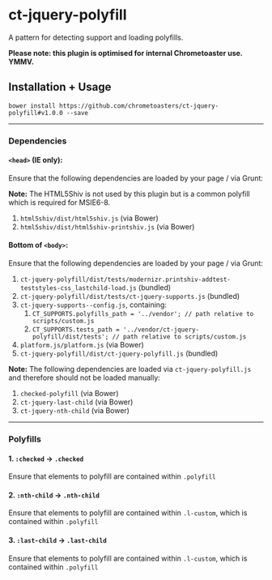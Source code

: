 ct-jquery-polyfill
==================

A pattern for detecting support and loading polyfills.

__Please note: this plugin is optimised for internal Chrometoaster use. YMMV.__

## Installation + Usage

    bower install https://github.com/chrometoasters/ct-jquery-polyfill#v1.0.0 --save

---

### Dependencies

#### `<head>` (IE only):

Ensure that the following dependencies are loaded by your page / via Grunt:

**Note:** The HTML5Shiv is not used by this plugin but is a common polyfill which is required for MSIE6-8.

1. `html5shiv/dist/html5shiv.js` (via Bower)
1. `html5shiv/dist/html5shiv-printshiv.js` (via Bower)

#### Bottom of `<body>`:

Ensure that the following dependencies are loaded by your page / via Grunt:

1. `ct-jquery-polyfill/dist/tests/modernizr.printshiv-addtest-teststyles-css_lastchild-load.js` (bundled)
1. `ct-jquery-polyfill/dist/tests/ct-jquery-supports.js` (bundled)
1. `ct-jquery-supports--config.js`, containing:
    1. `CT_SUPPORTS.polyfills_path = '../vendor'; // path relative to scripts/custom.js`
    1. `CT_SUPPORTS.tests_path = '../vendor/ct-jquery-polyfill/dist/tests'; // path relative to scripts/custom.js`
1. `platform.js/platform.js` (via Bower)
1. `ct-jquery-polyfill/dist/ct-jquery-polyfill.js` (bundled)

**Note:** The following dependencies are loaded via `ct-jquery-polyfill.js` and therefore should not be loaded manually:

1. `checked-polyfill` (via Bower)
1. `ct-jquery-last-child` (via Bower)
1. `ct-jquery-nth-child` (via Bower)

---

### Polyfills

#### 1. `:checked` -> `.checked`

Ensure that elements to polyfill are contained within `.polyfill`

#### 2. `:nth-child` -> `.nth-child`

Ensure that elements to polyfill are contained within `.l-custom`, which is contained within `.polyfill`

#### 3. `:last-child` -> `.last-child`

Ensure that elements to polyfill are contained within `.l-custom`, which is contained within `.polyfill`
